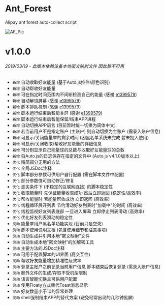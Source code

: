 # Ant_Forest 
Alipay ant forest auto-collect script  

![AF_Pic](https://github.com/SuperMonster003/Ant_Forest/blob/master/Github_Material/AF_Pic_361%C3%97103.png?raw=true)  
  
# v1.0.0
###### 2019/03/19 - 此版本依赖设备本地密文映射文件 因此暂不可用
* `新增` 自动收取好友能量 (基于Auto.js控件/颜色识别)
* `新增` 自动帮收好友能量
* `新增` 可在指定时间范围内不间断检测自己的能量 (感谢 [e1399579](https://github.com/e1399579/autojs))
* `新增` 自动解锁屏幕 (感谢 [e1399579](https://github.com/e1399579/autojs))
* `新增` 脚本排队机制 (感谢 [e1399579](https://github.com/e1399579/autojs))
* `新增` 脚本运行结束后智能关屏 (感谢 [e1399579](https://github.com/e1399579/autojs))
* `新增` 脚本运行结束后智能保留/结束APP进程
* `新增` 自动切换APP语言 (目前暂时统一切换为简体中文)
* `新增` 若当前用户不是指定账户 (主账户) 则自动切换为主账户 (需录入账户信息)
* `新增` 可显示/关闭能量罩的剩余时间 (因黑名单系统未完成 暂未投入使用)
* `新增` 可显示/关闭收取/帮收好友能量的详细信息
* `新增` 可分别显示自己能量球的总数与收取好友能量球的总数
* `新增` 将Auto.js的日志保存在指定的文件中 (Auto.js v4.1.0版本以上)
* `优化` 精简部分无用的方法
* `优化` 全局JSDoc注释
* `优化` 脚本部分参数可供用户自行配置 (需在脚本文件中配置)
* `优化` 部分参数值可自动修正/修复 
* `优化` 恶劣条件下 (不稳定的互联网连接) 的脚本稳定性 
* `优化` 收取能量时 先保证能量收取成功 然后立即返回 (稳定性/高效率) 
* `优化` 帮收能量时 若能量帮收成功 立即返回 (高效率) 
* `优化` 线程循环展开列表 节约滑动好友列表时"加载中"的时间 (高效率) 
* `优化` 线程监视好友列表底部 一旦进入屏幕 立即停止列表滑动 (高效率) 
* `优化` 优化好友列表滑动的稳定性 
* `灵动` 能量罩用户黑名单功能实现 (目前只是空壳)
* `灵动` 脚本使用说明文档 (包含使用细节和注意事项)
* `灵动` 自动生成并引用本地"密文映射"文件
* `灵动` 自动生成本地"密文映射"的加解密工具
* `灵动` 主要方法的JSDoc注释
* `灵动` 可用于配置脚本的UI界面 (高交互性)
* `灵动` 帮收好友能量增加精准性及效率
* `灵动` 登录主账户之前记录当前用户信息 脚本结束后恢复登录 (需录入账户信息)
* `灵动` 额外文件的生成/存取不受机型限制
* `灵动` 语言智能切换且可供用户配置
* `灵动` 使用Floaty方式替代Toast消息显示
* `灵动` 好友数量小于10的异常处理
* `灵动` shell强制结束APP的替代方案 (避免经常出现的几秒钟黑屏)
